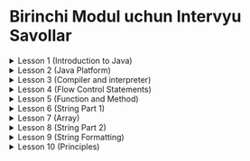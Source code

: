 # Birinchi Modul uchun Intervyu Savollar

<details>
<summary>Lesson 1 (Introduction to Java)</summary>

* Computer program nima ?
* Nima uchun hamma dasturlashni o'rganishi kerak ?
* Java birinchi nomi nima edi ?
* Java nechta featurelar bor ?
* Compiler nima ?
* Interpreter nima ?
* JDK nima ?
* JLS nima ?
* JRE nima ?
* JVM nima ?
* Devtools nima ?
* JDK components ?

</details>


<details>
<summary>Lesson 2 (Java Platform)</summary>

* Token nima ?
* Translation unit nima ?
* Java-da Tokenlarni nechta type mavjud ?
* Java-da Character Set nima ?
* Identifiers nima va Identifiers qoidalari ?
* Java-da Nechi xil turdagi commentlar bor ?
* Java-da nechta keywordlar bor ?
* Java-da nechta turdagi variablelar mavjud ?
* Variable scope nima ?
* Java-da qancha scopelar mavjud ?
* Java-ni nechinchi versisyasidan Scanner qo'shilgan ?
* Scanner class qanday resourcelardan ma'lumotlarni o'qiy oladi ?
* Scanner bug ?
* Console class nima ?
* Javani nechinchi versiyasida Console taqdim etilgan ?
* Scanner va Console o'rtasidagi farq ?
* Scanner class va undan foydalanish

</details>

<details>
<summary>Lesson 3 (Compiler and interpreter)</summary>

* Java-da Operator nima ?
* Operandlar soniga qarab Operatorlar nechi turga bo'linadi ?
* Unary operator nima ?
* Binary operator nima ?
* Ternary operator nima ?
* Expression nima ?
* Java-da named operator nima ?
* Java-da Arithmetic operator nima ?
* Java-da Arithmetic operationlarni priotiry levellar qanday ?
* Java-da Relational operatorlar nima?
* Java nechta turdagi Relation operatorlarni qo'llab quvvatlaydi ?
* Java-da Logical operatorlar nima ?
* Java nechta turdagi Logical operatorlarni qo'llab quvvatlaydi ?
* Java-da Assignment operator nima ?
* x += y va x = x + y expressionlari o'rtasida farq bormi?

</details>

<details>
<summary>Lesson 4 (Flow Control Statements)</summary>

* Execution Flow nima ?
* Control Flow nima?
* Java-da Control Flow ning nechi xil turi mavjud ?
* Switch statement qanday ishlaydi ?
* Unicode system nima uchun kerak ?
* ansi escape code nima ?

</details>

<details>
<summary>Lesson 5 (Function and Method)</summary>

* Function nima ?
* Function va Method o'rtasidagi farq nima ?
* Method Definition nima ?
* Method Declaration (header) nima ?
* Method Signature nima ?
* Method body nima ?
* Stack nima ?
* Stack Frame nima ?
* Recursion nima ?
* Method qachon recursive method deb ataladi ?
* Group of recursions ?
* Type of recursions ?

</details>

<details>
<summary>Lesson 6 (String Part 1)</summary>

* Java-da String nima ?
* Java-da String ni nechi xil usulda yaratishimiz mumkin ?
* Java-da String nima uchun immutable ?
* Java-da String classning superclassni nima?

</details>

<details>
<summary>Lesson 7 (Array)</summary>

* Array nima ?
* Java-da Arrayni qanday e'lon qilishimiz mumkin ?
* Turli data typelar uchun Arrayning default qiymat qanday ?
* Java-da Array yaratilgandan keyin uni size ni o'zgartira olamizmi ?
* Arrayni size ni manfiy raqam belgilay olamizmi ?
* Arrayni array size siz e'lon qila olamizmi ?
* Array JVM xotirasi qayerida saqlanadi ?
* Java-da primative Array JVM qaysi xotirasida saqlanadi ?
* ArrayStoreException nima ? Bu exception qachon tashlanadi ?
* Java-da anonymous Array nima? misol keltiring ?
* Agar arrayni initialize qilmasangiz nima bo'ladi ?
* Java-da Jagged Array nima ?
* Array ni afzalliklari nimada ?
* Array ni kamchiliklari nimada ?

</details>


<details>
<summary>Lesson 8 (String Part 2)</summary>

* Java-da String Constant pool nima ?
* Java-da String literal nima ? 
* String literal xotirada qanday saqlanadi ?
* Nima uchun Java String literaldan foydalanadi ?
* Quyidagi code da nechta object yaratiladi ?
  * ```java
    String s = new String("Hello");    
    ```
* Quyidagi code da nechta object yaratiladi ?
  * ```java
    String s1 = new String("Scientech");
    String s2 = new String("Scientech");
    String s3 = "Scientech";
    String s4 = "Scientech";
    ``` 
* String class qanday interfacelardan implement olgan ?
* String Thread-safe mi ?
* String classni kamchiliklari ?
* String wrapper classmi ?
* String intern() method nima uchun ishlatiladi ?

</details>

<details>
<summary>Lesson 9 (String Formatting)</summary>

* Java-da Formatting nima ?
* String classni format() method javani nechinchi versiyasida taqdim etilgan ?
* String classni format method qachon ishlatishimiz kerak ?
* '%s' belgisini nima uchun ishlatamiz ?
* Java-da MessageFormat class nima uchun ishlatamiz ?
* MessageFormat format() method nima ?

</details>

<details>
<summary>Lesson 10 (Principles)</summary>

* Programming Principles nima ?
* Qanday qilib effective code yozasiz ?
* DRY nima ?
* KISS nima ?

</details>